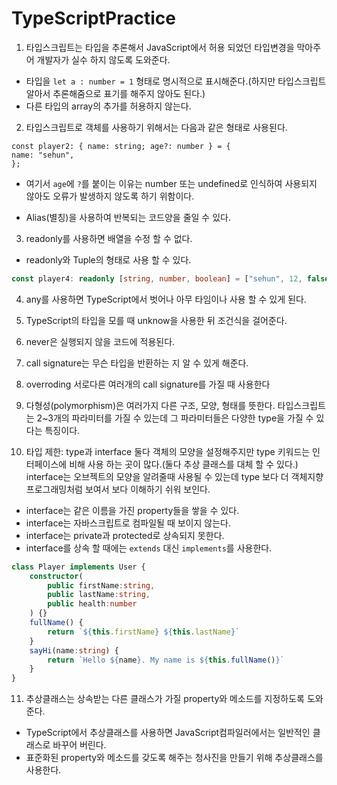 # TypeScriptPractice

1. 타입스크립트는 타입을 추론해서 JavaScript에서 허용 되었던 타입변경을 막아주어 개발자가 실수 하지 않도록 도와준다.

- 타입을 `let a : number = 1` 형태로 명시적으로 표시해준다.(하지만 타입스크립트 알아서 추론해줌으로 표기를 해주지 않아도 된다.)
- 다른 타입의 array의 추가를 허용하지 않는다.

2. 타입스크립트로 객체를 사용하기 위해서는 다음과 같은 형태로 사용된다.

```TypeScirpt
const player2: { name: string; age?: number } = {
name: "sehun",
};
```

- 여기서 `age`에 `?`를 붙이는 이유는 number 또는 undefined로 인식하여 사용되지 않아도 오류가 발생하지 않도록 하기 위함이다.

- Alias(별칭)을 사용하여 반복되는 코드양을 줄일 수 있다.

3. readonly를 사용하면 배열을 수정 할 수 없다.

- readonly와 Tuple의 형태로 사용 할 수 있다.

```TypeScript
const player4: readonly [string, number, boolean] = ["sehun", 12, false];
```

4. any를 사용하면 TypeScript에서 벗어나 아무 타임이나 사용 할 수 있게 된다.

5. TypeScript의 타입을 모를 때 unknow을 사용한 뒤 조건식을 걸어준다.
6. never은 실행되지 않을 코드에 적용된다.
7. call signature는 무슨 타입을 반환하는 지 알 수 있게 해준다.
8. overroding 서로다른 여러개의 call signature를 가질 때 사용한다
9. 다형성(polymorphism)은 여러가지 다른 구조, 모양, 형태를 뜻한다. 타입스크립트는 2~3개의 파라미터를 가질 수 있는데 그 파라미터들은 다양한 type을 가질 수 있다는 특징이다.

10. 타입 제한: type과 interface 둘다 객체의 모양을 설정해주지만 type 키워드는 인터페이스에 비해 사용 하는 곳이 많다.(둘다 추상 클래스를 대체 할 수 있다.) interface는 오브젝트의 모양을 알려줄때 사용될 수 있는데 type 보다 더 객체지향 프로그래밍처럼 보여서 보다 이해하기 쉬워 보인다.

- interface는 같은 이름을 가진 property들을 쌓을 수 있다.
- interface는 자바스크립트로 컴파일될 때 보이지 않는다.
- interface는 private과 protected로 상속되지 못한다.
- interface를 상속 할 때에는 `extends` 대신 `implements`를 사용한다.

```TypeScript
class Player implements User {
    constructor(
        public firstName:string,
        public lastName:string,
        public health:number
    ) {}
    fullName() {
        return `${this.firstName} ${this.lastName}`
    }
    sayHi(name:string) {
        return `Hello ${name}. My name is ${this.fullName()}`
    }
}
```

11. 추상클래스는 상속받는 다른 클래스가 가질 property와 메소드를 지정하도록 도와준다.

- TypeScript에서 추상클래스를 사용하면 JavaScript컴파일러에서는 일반적인 클래스로 바꾸어 버린다.
- 표준화된 property와 메소드를 갖도록 해주는 청사진을 만들기 위해 추상클래스를 사용한다.
